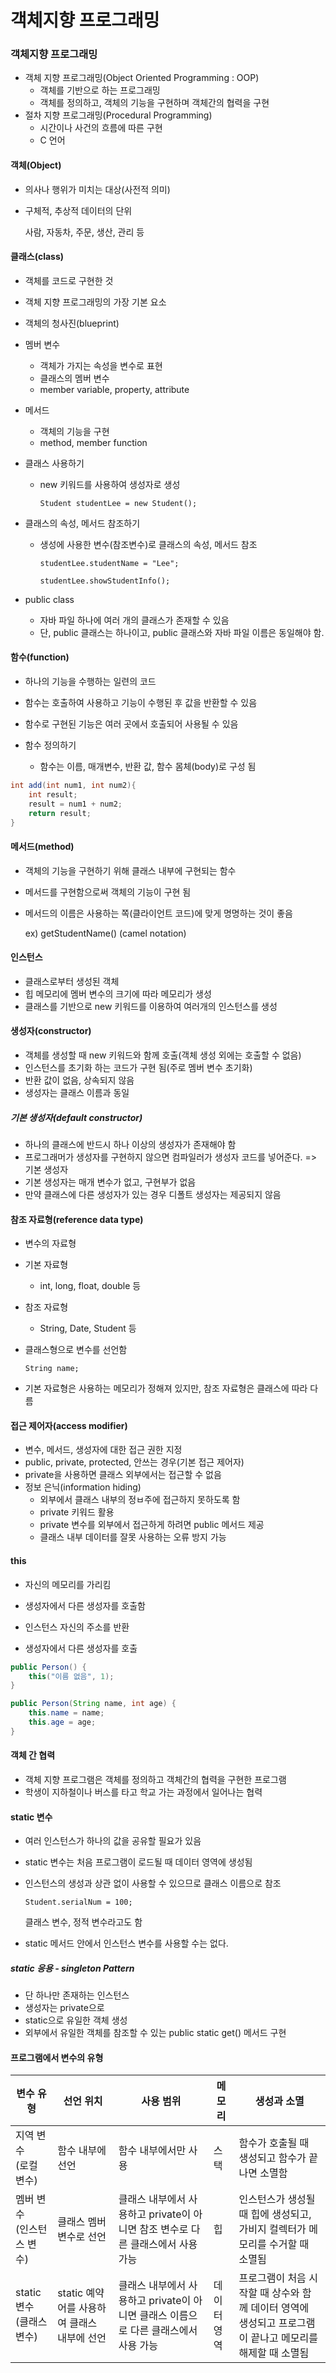 # 객체지향 프로그래밍



### 객체지향 프로그래밍

- 객체 지향 프로그래밍(Object Oriented Programming : OOP)
  - 객체를 기반으로 하는 프로그래밍
  - 객체를 정의하고, 객체의 기능을 구현하며 객체간의 협력을 구현
- 절차 지향 프로그래밍(Procedural Programming)
  - 시간이나 사건의 흐름에 따른 구현
  - C 언어

#### 객체(Object)

- 의사나 행위가 미치는 대상(사전적 의미)

- 구체적, 추상적 데이터의 단위

  사람, 자동차, 주문, 생산, 관리 등

#### 클래스(class)

- 객체를 코드로 구현한 것
- 객체 지향 프로그래밍의 가장 기본 요소
- 객체의 청사진(blueprint)
- 멤버 변수
  - 객체가 가지는 속성을 변수로 표현
  - 클래스의 멤버 변수
  - member variable, property, attribute
- 메서드
  - 객체의 기능을 구현
  - method, member function

- 클래스 사용하기

  - new 키워드를 사용하여 생성자로 생성

    `Student studentLee = new Student();`

- 클래스의 속성, 메서드 참조하기

  - 생성에 사용한 변수(참조변수)로 클래스의 속성, 메서드 참조

    `studentLee.studentName = "Lee";`

    `studentLee.showStudentInfo();`

- public class

  - 자바 파일 하나에 여러 개의 클래스가 존재할 수 있음
  - 단, public 클래스는 하나이고, public 클래스와 자바 파일 이름은 동일해야 함.



#### 함수(function)

- 하나의 기능을 수행하는 일련의 코드
- 함수는 호출하여 사용하고 기능이 수행된 후 값을 반환할 수 있음
- 함수로 구현된 기능은 여러 곳에서 호출되어 사용될 수 있음

- 함수 정의하기
  - 함수는 이름, 매개변수, 반환 값, 함수 몸체(body)로 구성 됨

``` java
int add(int num1, int num2){
    int result;
    result = num1 + num2;
    return result;
}
```



#### 메서드(method)

- 객체의 기능을 구현하기 위해 클래스 내부에 구현되는 함수

- 메서드를 구현함으로써 객체의 기능이 구현 됨

- 메서드의 이름은 사용하는 쪽(클라이언트 코드)에 맞게 명명하는 것이 좋음

  ex) getStudentName() (camel notation)



#### 인스턴스

- 클래스로부터 생성된 객체
- 힙 메모리에 멤버 변수의 크기에 따라 메모리가 생성
- 클래스를 기반으로 new 키워드를 이용하여 여러개의 인스턴스를 생성



#### 생성자(constructor)

- 객체를 생성할 때 new 키워드와 함께 호출(객체 생성 외에는 호출할 수 없음)
- 인스턴스를 초기화 하는 코드가 구현 됨(주로 멤버 변수 초기화)
- 반환 값이 없음, 상속되지 않음
- 생성자는 클래스 이름과 동일

##### 기본 생성자(default constructor)

- 하나의 클래스에 반드시 하나 이상의 생성자가 존재해야 함
- 프로그래머가 생성자를 구현하지 않으면 컴파일러가 생성자 코드를 넣어준다. => 기본 생성자
- 기본 생성자는 매개 변수가 없고, 구현부가 없음
- 만약 클래스에 다른 생성자가 있는 경우 디폴트 생성자는 제공되지 않음



#### 참조 자료형(reference data type)

- 변수의 자료형

- 기본 자료형

  - int, long, float, double 등

- 참조 자료형

  - String, Date, Student 등

- 클래스형으로 변수를 선언함

  `String name;`

- 기본 자료형은 사용하는 메모리가 정해져 있지만, 참조 자료형은 클래스에 따라 다름



#### 접근 제어자(access modifier)

- 변수, 메서드, 생성자에 대한 접근 권한 지정
- public, private, protected, 안쓰는 경우(기본 접근 제어자)
- private을 사용하면 클래스 외부에서는 접근할 수 없음
- 정보 은닉(information hiding)
  - 외부에서 클래스 내부의 정ㅂ주에 접근하지 못하도록 함
  - private 키워드 활용
  - private 변수를 외부에서 접근하게 하려면 public 메서드 제공
  - 클래스 내부 데이터를 잘못 사용하는 오류 방지 가능



#### this

- 자신의 메모리를 가리킴
- 생성자에서 다른 생성자를 호출함
- 인스턴스 자신의 주소를 반환

- 생성자에서 다른 생성자를 호출

``` java
public Person() {
    this("이름 없음", 1);
}

public Person(String name, int age) {
    this.name = name;
    this.age = age;
}
```



#### 객체 간 협력

- 객체 지향 프로그램은 객체를 정의하고 객체간의 협력을 구현한 프로그램
- 학생이 지하철이나 버스를 타고 학교 가는 과정에서 일어나는 협력



#### static 변수

- 여러 인스턴스가 하나의 값을 공유할 필요가 있음

- static 변수는 처음 프로그램이 로드될 때 데이터 영역에 생성됨

- 인스턴스의 생성과 상관 없이 사용할 수 있으므로 클래스 이름으로 참조

  `Student.serialNum = 100;`

  클래스 변수, 정적 변수라고도 함

- static 메서드 안에서 인스턴스 변수를 사용할 수는 없다.



##### static 응용 - singleton Pattern

- 단 하나만 존재하는 인스턴스 
- 생성자는 private으로
- static으로 유일한 객체 생성
- 외부에서 유일한 객체를 참조할 수 있는 public static get() 메서드 구현



#### 프로그램에서 변수의 유형

| 변수 유형                      | 선언 위치                                   | 사용 범위                                                    | 메모리      | 생성과 소멸                                                  |
| ------------------------------ | ------------------------------------------- | ------------------------------------------------------------ | ----------- | ------------------------------------------------------------ |
| 지역 변수<br />(로컬 변수)     | 함수 내부에 선언                            | 함수 내부에서만 사용                                         | 스택        | 함수가 호출될 때 생성되고 함수가 끝나면 소멸함               |
| 멤버 변수<br />(인스턴스 변수) | 클래스 멤버 변수로 선언                     | 클래스 내부에서 사용하고 private이 아니면 참조 변수로 다른 클래스에서 사용 가능 | 힙          | 인스턴스가 생성될 때 힙에 생성되고, 가비지 컬렉터가 메모리를 수거할 때 소멸됨 |
| static 변수<br />(클래스 변수) | static 예약어를 사용하여 클래스 내부에 선언 | 클래스 내부에서 사용하고 private이 아니면 클래스 이름으로 다른 클래스에서 사용 가능 | 데이터 영역 | 프로그램이 처음 시작할 때 상수와 함께 데이터 영역에 생성되고 프로그램이 끝나고 메모리를 해제할 때 소멸됨 |

